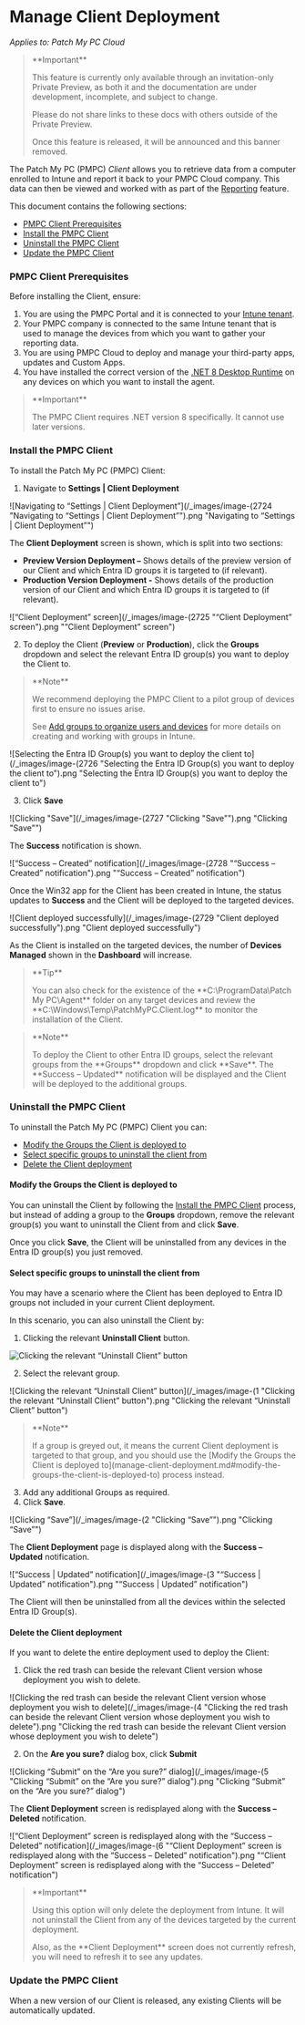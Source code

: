 # Manage Client Deployment

_Applies to: Patch My PC Cloud_

<blockquote class="wp-block-quote">
<p>**Important**</p>
<p>This feature is currently only available through an invitation-only Private Preview, as both it and the documentation are under development, incomplete, and subject to change.</p>
<p>Please do not share links to these docs with others outside of the Private Preview.</p>
<p>Once this feature is released, it will be announced and this banner removed.</p>
</blockquote>

The Patch My PC (PMPC) _Client_ allows you to retrieve data from a computer enrolled to Intune and report it back to your PMPC Cloud company. This data can then be viewed and worked with as part of the [Reporting](../cloud-reporting/) feature.

This document contains the following sections:

* [PMPC Client Prerequisites](manage-client-deployment.md#pmpc-client-prerequisites)
* [Install the PMPC Client](manage-client-deployment.md#install-the-pmpc-client)
* [Uninstall the PMPC Client](manage-client-deployment.md#uninstall-the-pmpc-client)
* [Update the PMPC Client](manage-client-deployment.md#update-the-pmpc-client)

### PMPC Client Prerequisites

Before installing the Client, ensure:

1. You are using the PMPC Portal and it is connected to your [Intune tenant](manage-your-environments-in-cloud/manage-cloud-intune-tenants.md#connecting-to-an-intune-tenant).
2. Your PMPC company is connected to the same Intune tenant that is used to manage the devices from which you want to gather your reporting data.
3. You are using PMPC Cloud to deploy and manage your third-party apps, updates and Custom Apps.
4. You have installed the correct version of the [.NET 8 Desktop Runtime](https://dotnet.microsoft.com/en-us/download/dotnet/8.0) on any devices on which you want to install the agent.

<blockquote class="wp-block-quote">
<p>**Important**</p>
<p>The PMPC Client requires .NET version 8 specifically. It cannot use later versions.</p>
</blockquote>

### Install the PMPC Client

To install the Patch My PC (PMPC) Client:

1. Navigate to **Settings | Client Deployment**

![Navigating to “Settings | Client Deployment”](/_images/image-(2724 "Navigating to “Settings | Client Deployment”").png "Navigating to “Settings | Client Deployment”")

The **Client Deployment** screen is shown, which is split into two sections:

* **Preview Version Deployment –** Shows details of the preview version of our Client and which Entra ID groups it is targeted to (if relevant).
* **Production Version Deployment -** Shows details of the production version of our Client and which Entra ID groups it is targeted to (if relevant).

![“Client Deployment” screen](/_images/image-(2725 "“Client Deployment” screen").png "“Client Deployment” screen")

2. To deploy the Client (**Preview** or **Production**), click the **Groups** dropdown and select the relevant Entra ID group(s) you want to deploy the Client to.

<blockquote class="wp-block-quote">
<p>**Note**</p>
<p>We recommend deploying the PMPC Client to a pilot group of devices first to ensure no issues arise.</p>
<p>See <a href="https://learn.microsoft.com/en-us/intune/intune-service/fundamentals/groups-add">Add groups to organize users and devices</a> for more details on creating and working with groups in Intune.</p>
</blockquote>

![Selecting the Entra ID Group(s) you want to deploy the client to](/_images/image-(2726 "Selecting the Entra ID Group(s) you want to deploy the client to").png "Selecting the Entra ID Group(s) you want to deploy the client to")

3. Click **Save**

![Clicking &#x22;Save&#x22;](/_images/image-(2727 "Clicking &#x22;Save&#x22;").png "Clicking &#x22;Save&#x22;")

The **Success** notification is shown.

![“Success – Created” notification](/_images/image-(2728 "“Success – Created” notification").png "“Success – Created” notification")

Once the Win32 app for the Client has been created in Intune, the status updates to **Success** and the Client will be deployed to the targeted devices.

![Client deployed successfully](/_images/image-(2729 "Client deployed successfully").png "Client deployed successfully")

As the Client is installed on the targeted devices, the number of **Devices Managed** shown in the **Dashboard** will increase.

<blockquote class="wp-block-quote">
<p>**Tip**</p>
<p>You can also check for the existence of the **C:\ProgramData\Patch My PC\Agent** folder on any target devices and review the **C:\Windows\Temp\PatchMyPC.Client.log** to monitor the installation of the Client.</p>
</blockquote>

<blockquote class="wp-block-quote">
<p>**Note**</p>
<p>To deploy the Client to other Entra ID groups, select the relevant groups from the **Groups** dropdown and click **Save**. The **Success – Updated** notification will be displayed and the Client will be deployed to the additional groups.</p>
</blockquote>

### Uninstall the PMPC Client

To uninstall the Patch My PC (PMPC) Client you can:

* [Modify the Groups the Client is deployed to](manage-client-deployment.md#modify-the-groups-the-client-is-deployed-to)
* [Select specific groups to uninstall the client from](manage-client-deployment.md#select-specific-groups-to-uninstall-the-client-from)
* [Delete the Client deployment](manage-client-deployment.md#delete-the-client-deployment)

#### Modify the Groups the Client is deployed to

You can uninstall the Client by following the [Install the PMPC Client](manage-client-deployment.md#install-the-pmpc-client) process, but instead of adding a group to the **Groups** dropdown, remove the relevant group(s) you want to uninstall the Client from and click **Save**.

Once you click **Save**, the Client will be uninstalled from any devices in the Entra ID group(s) you just removed.

#### Select specific groups to uninstall the client from

You may have a scenario where the Client has been deployed to Entra ID groups not included in your current Client deployment.

In this scenario, you can also uninstall the Client by:

1. Clicking the relevant **Uninstall Client** button.

![Clicking the relevant “Uninstall Client” button](/_images/image.png "Clicking the relevant “Uninstall Client” button")

2. Select the relevant group.

![Clicking the relevant “Uninstall Client” button](/_images/image-(1 "Clicking the relevant “Uninstall Client” button").png "Clicking the relevant “Uninstall Client” button")

<blockquote class="wp-block-quote">
<p>**Note**</p>
<p>If a group is greyed out, it means the current Client deployment is targeted to that group, and you should use the [Modify the Groups the Client is deployed to](manage-client-deployment.md#modify-the-groups-the-client-is-deployed-to) process instead.</p>
</blockquote>

3. Add any additional Groups as required.
4. Click **Save**.

![Clicking “Save”](/_images/image-(2 "Clicking “Save”").png "Clicking “Save”")

The **Client Deployment** page is displayed along with the **Success – Updated** notification.

![“Success | Updated” notification](/_images/image-(3 "“Success | Updated” notification").png "“Success | Updated” notification")

The Client will then be uninstalled from all the devices within the selected Entra ID Group(s).

#### Delete the Client deployment

If you want to delete the entire deployment used to deploy the Client:

1. Click the red trash can beside the relevant Client version whose deployment you wish to delete.

![Clicking the red trash can beside the relevant Client version whose deployment you wish to delete](/_images/image-(4 "Clicking the red trash can beside the relevant Client version whose deployment you wish to delete").png "Clicking the red trash can beside the relevant Client version whose deployment you wish to delete")

2. On the **Are you sure?** dialog box, click **Submit**

![Clicking “Submit” on the “Are you sure?” dialog](/_images/image-(5 "Clicking “Submit” on the “Are you sure?” dialog").png "Clicking “Submit” on the “Are you sure?” dialog")

The **Client Deployment** screen is redisplayed along with the **Success – Deleted** notification.

![“Client Deployment” screen is redisplayed along with the “Success – Deleted” notification](/_images/image-(6 "“Client Deployment” screen is redisplayed along with the “Success – Deleted” notification").png "“Client Deployment” screen is redisplayed along with the “Success – Deleted” notification")

<blockquote class="wp-block-quote">
<p>**Important**</p>
<p>Using this option will only delete the deployment from Intune. It will not uninstall the Client from any of the devices targeted by the current deployment.</p>
<p>Also, as the **Client Deployment** screen does not currently refresh, you will need to refresh it to see any updates.</p>
</blockquote>

### Update the PMPC Client

When a new version of our Client is released, any existing Clients will be automatically updated.